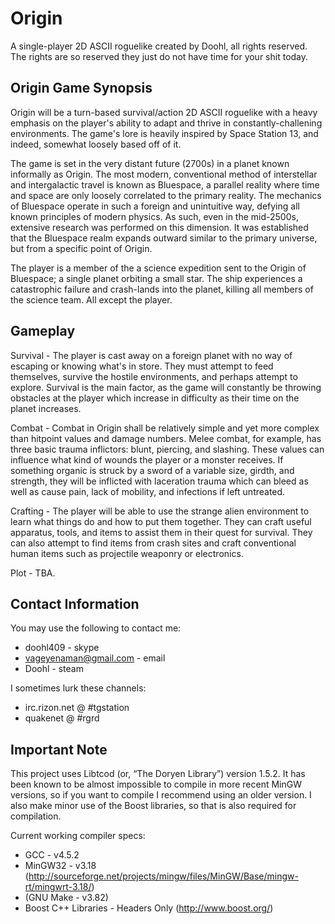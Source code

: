 Origin
======
A single-player 2D ASCII roguelike created by Doohl, all rights reserved. The rights are so reserved they just do not have time for your shit today.

## Origin Game Synopsis

Origin will be a turn-based survival/action 2D ASCII roguelike with a heavy emphasis on the player's ability to adapt and thrive in constantly-challening environments. The game's lore is heavily inspired by Space Station 13, and indeed, somewhat loosely based off of it.

The game is set in the very distant future (2700s) in a planet known informally as Origin. The most modern, conventional method of interstellar and intergalactic travel is known as Bluespace, a parallel reality where time and space are only loosely correlated to the primary reality. The mechanics of Bluespace operate in such a foreign and unintuitive way, defying all known principles of modern physics. As such, even in the mid-2500s, extensive research was performed on this dimension. It was established that the Bluespace realm expands outward similar to the primary universe, but from a specific point of Origin.

The player is a member of the a science expedition sent to the Origin of Bluespace; a single planet orbiting a small star. The ship experiences a catastrophic failure and crash-lands into the planet, killing all members of the science team. All except the player.

## Gameplay

Survival - The player is cast away on a foreign planet with no way of escaping or knowing what's in store. They must attempt to feed themselves, survive the hostile environments, and perhaps attempt to explore. Survival is the main factor, as the game will constantly be throwing obstacles at the player which increase in difficulty as their time on the planet increases.

Combat - Combat in Origin shall be relatively simple and yet more complex than hitpoint values and damage numbers. Melee combat, for example, has three basic trauma inflictors: blunt, piercing, and slashing. These values can influence what kind of wounds the player or a monster receives. If something organic is struck by a sword of a variable size, girdth, and strength, they will be inflicted with laceration trauma which can bleed as well as cause pain, lack of mobility, and infections if left untreated.

Crafting - The player will be able to use the strange alien environment to learn what things do and how to put them together. They can craft useful apparatus, tools, and items to assist them in their quest for survival. They can also attempt to find items from crash sites and craft conventional human items such as projectile weaponry or electronics.

Plot - TBA.

## Contact Information
You may use the following to contact me:

- doohl409 - skype
- vageyenaman@gmail.com - email
- Doohl - steam

I sometimes lurk these channels:
- irc.rizon.net @ #tgstation
- quakenet @ #rgrd

## Important Note
This project uses Libtcod (or, “The Doryen Library”) version 1.5.2. It has been known to be almost impossible to compile in more recent MinGW versions, so if you want to compile I recommend using an older version. I also make minor use of the Boost libraries, so that is also required for compilation.

Current working compiler specs:
- GCC - v4.5.2
- MinGW32 - v3.18 (http://sourceforge.net/projects/mingw/files/MinGW/Base/mingw-rt/mingwrt-3.18/)
- (GNU Make - v3.82)
- Boost C++ Libraries - Headers Only (http://www.boost.org/)
